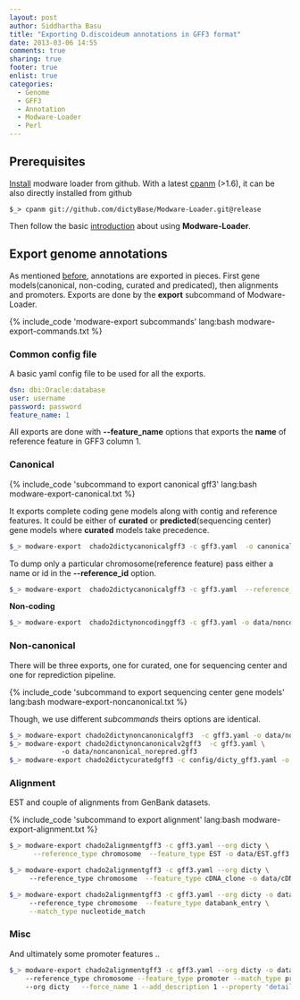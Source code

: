 ```yaml
---
layout: post
author: Siddhartha Basu
title: "Exporting D.discoideum annotations in GFF3 format"
date: 2013-03-06 14:55
comments: true
sharing: true
footer: true
enlist: true
categories: 
  - Genome
  - GFF3
  - Annotation
  - Modware-Loader
  - Perl
---
```



## Prerequisites

[Install](https://github.com/dictyBase/Modware-Loader/blob/develop/README.md#installation) modware loader from github. 
With a latest [cpanm](https://metacpan.org/release/App-cpanminus) (>1.6), it can be
also directly installed from github 


```
$_> cpanm git://github.com/dictyBase/Modware-Loader.git@release
```

Then follow the basic [introduction](/install-modware-loader) about using
__Modware-Loader__.

## Export genome annotations
As mentioned [before](/blog/2012/05/28/taming-the-gff3), annotations are exported in pieces.
First  gene models(canonical, non-coding, curated and predicated),  then alignments
and promoters. Exports are done by the __export__ subcommand of Modware-Loader.

{% include_code 'modware-export subcommands' lang:bash modware-export-commands.txt %}


### Common config file
A basic yaml config file to be used for all the exports.

```yaml 'gff3.yaml'
dsn: dbi:Oracle:database
user: username
password: password
feature_name: 1
```

<!-- more -->

All exports are done with __--feature_name__ options that exports the **name** of
reference feature in GFF3 column 1.

### Canonical

{% include_code 'subcommand to export canonical gff3' lang:bash modware-export-canonical.txt %}

It exports complete coding gene models along with contig and reference features. It could
be either of __curated__ or __predicted__(sequencing center) gene models where __curated__
models take precedence.

```bash
$_> modware-export  chado2dictycanonicalgff3 -c gff3.yaml  -o canonical.gff3
```

To dump only a particular chromosome(reference feature) pass either a name or id in the __--reference_id__
option.

```bash
$_> modware-export  chado2dictycanonicalgff3 -c gff3.yaml  --reference_id 6 -o canonical6.gff3
```

__Non-coding__
```bash
$_> modware-export  chado2dictynoncodinggff3 -c gff3.yaml -o data/noncoding.gff3
```

### Non-canonical
There will be three exports,  one for curated,  one for sequencing center and one for
reprediction pipeline. 


{% include_code 'subcommand to export sequencing center gene models' lang:bash modware-export-noncanonical.txt %}

Though,  we use different _subcommands_ theirs options are identical.

```bash
$_> modware-export chado2dictynoncanonicalgff3  -c gff3.yaml -o data/noncanonical_seq_center.gff3 
$_> modware-export chado2dictynoncanonicalv2gff3  -c gff3.yaml \ 
             -o data/noncanonical_norepred.gff3 
$_> modware-export chado2dictycuratedgff3 -c config/dicty_gff3.yaml -o data/curated.gff3
```

### Alignment
EST and couple of alignments from GenBank datasets.

{% include_code 'subcommand to export alignment' lang:bash modware-export-alignment.txt %}

```bash
$_> modware-export chado2alignmentgff3 -c gff3.yaml --org dicty \
      --reference_type chromosome  --feature_type EST -o data/EST.gff3
```
```bash
$_> modware-export chado2alignmentgff3 -c gff3.yaml --org dicty \ 
     --reference_type chromosome  --feature_type cDNA_clone -o data/cDNA_clone.gff3
```
```bash
$_> modware-export chado2alignmentgff3 -c gff3.yaml --org dicty -o data/cDNA_clone.gff3\ 
     --reference_type chromosome  --feature_type databank_entry \
     --match_type nucleotide_match 
```

### Misc
And ultimately some promoter features ..

```bash
$_> modware-export chado2alignmentgff3 -c gff3.yaml --org dicty -o data/promoter.gff3 \ 
    --reference_type chromosome --feature_type promoter --match_type promoter  
    --org dicty   --force_name 1 --add_description 1 --property 'details_url'
```
